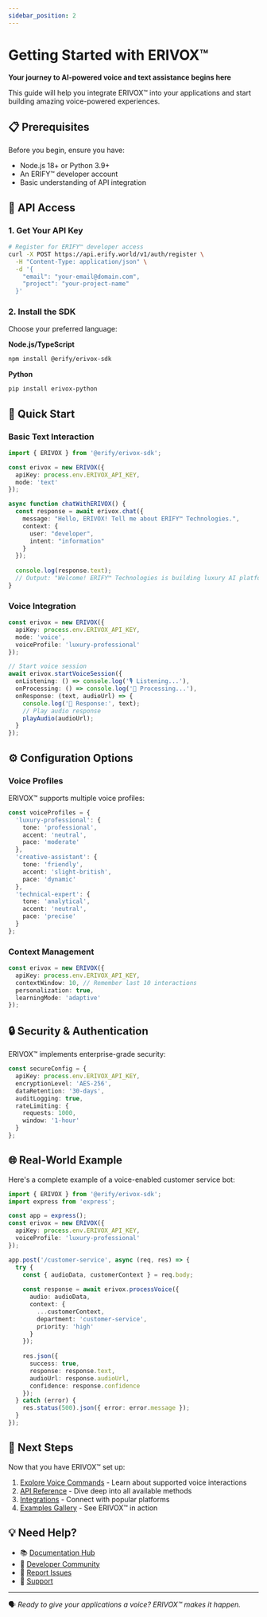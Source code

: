 ```yaml
---
sidebar_position: 2
---
```


# Getting Started with ERIVOX™

**Your journey to AI-powered voice and text assistance begins here**

This guide will help you integrate ERIVOX™ into your applications and start building amazing voice-powered experiences.

## 📋 Prerequisites

Before you begin, ensure you have:
- Node.js 18+ or Python 3.9+
- An ERIFY™ developer account
- Basic understanding of API integration

## 🔑 API Access

### 1. Get Your API Key

```bash
# Register for ERIFY™ developer access
curl -X POST https://api.erify.world/v1/auth/register \
  -H "Content-Type: application/json" \
  -d '{
    "email": "your-email@domain.com",
    "project": "your-project-name"
  }'
```

### 2. Install the SDK

Choose your preferred language:

**Node.js/TypeScript**
```bash
npm install @erify/erivox-sdk
```

**Python**
```bash
pip install erivox-python
```

## 🚀 Quick Start

### Basic Text Interaction

```typescript
import { ERIVOX } from '@erify/erivox-sdk';

const erivox = new ERIVOX({
  apiKey: process.env.ERIVOX_API_KEY,
  mode: 'text'
});

async function chatWithERIVOX() {
  const response = await erivox.chat({
    message: "Hello, ERIVOX! Tell me about ERIFY™ Technologies.",
    context: {
      user: "developer",
      intent: "information"
    }
  });
  
  console.log(response.text);
  // Output: "Welcome! ERIFY™ Technologies is building luxury AI platforms..."
}
```

### Voice Integration

```typescript
const erivox = new ERIVOX({
  apiKey: process.env.ERIVOX_API_KEY,
  mode: 'voice',
  voiceProfile: 'luxury-professional'
});

// Start voice session
await erivox.startVoiceSession({
  onListening: () => console.log('🎙️ Listening...'),
  onProcessing: () => console.log('🧠 Processing...'),
  onResponse: (text, audioUrl) => {
    console.log('💬 Response:', text);
    // Play audio response
    playAudio(audioUrl);
  }
});
```

## ⚙️ Configuration Options

### Voice Profiles

ERIVOX™ supports multiple voice profiles:

```typescript
const voiceProfiles = {
  'luxury-professional': {
    tone: 'professional',
    accent: 'neutral',
    pace: 'moderate'
  },
  'creative-assistant': {
    tone: 'friendly',
    accent: 'slight-british',
    pace: 'dynamic'
  },
  'technical-expert': {
    tone: 'analytical',
    accent: 'neutral',
    pace: 'precise'
  }
};
```

### Context Management

```typescript
const erivox = new ERIVOX({
  apiKey: process.env.ERIVOX_API_KEY,
  contextWindow: 10, // Remember last 10 interactions
  personalization: true,
  learningMode: 'adaptive'
});
```

## 🔒 Security & Authentication

ERIVOX™ implements enterprise-grade security:

```typescript
const secureConfig = {
  apiKey: process.env.ERIVOX_API_KEY,
  encryptionLevel: 'AES-256',
  dataRetention: '30-days',
  auditLogging: true,
  rateLimiting: {
    requests: 1000,
    window: '1-hour'
  }
};
```

## 🌐 Real-World Example

Here's a complete example of a voice-enabled customer service bot:

```typescript
import { ERIVOX } from '@erify/erivox-sdk';
import express from 'express';

const app = express();
const erivox = new ERIVOX({
  apiKey: process.env.ERIVOX_API_KEY,
  voiceProfile: 'luxury-professional'
});

app.post('/customer-service', async (req, res) => {
  try {
    const { audioData, customerContext } = req.body;
    
    const response = await erivox.processVoice({
      audio: audioData,
      context: {
        ...customerContext,
        department: 'customer-service',
        priority: 'high'
      }
    });
    
    res.json({
      success: true,
      response: response.text,
      audioUrl: response.audioUrl,
      confidence: response.confidence
    });
  } catch (error) {
    res.status(500).json({ error: error.message });
  }
});
```

## 🎯 Next Steps

Now that you have ERIVOX™ set up:

1. [Explore Voice Commands](./voice-commands) - Learn about supported voice interactions
2. [API Reference](./api-reference) - Dive deep into all available methods
3. [Integrations](./integrations) - Connect with popular platforms
4. [Examples Gallery](./examples) - See ERIVOX™ in action

## 💡 Need Help?

- 📚 [Documentation Hub](/)
- 💬 [Developer Community](https://github.com/erify-world/erivox/discussions)
- 🐛 [Report Issues](https://github.com/erify-world/erivox/issues)
- 📧 [Support](mailto:dev-support@erify.world)

---

🗣️ *Ready to give your applications a voice? ERIVOX™ makes it happen.*
